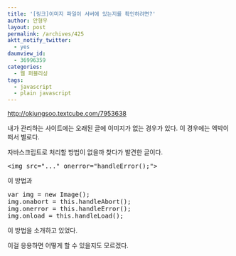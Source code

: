 ```yaml
---
title: '[링크]이미지 파일이 서버에 있는지를 확인하려면?'
author: 안형우
layout: post
permalink: /archives/425
aktt_notify_twitter:
  - yes
daumview_id:
  - 36996359
categories:
  - 웹 퍼블리싱
tags:
  - javascript
  - plain javascript
---
```

<http://okjungsoo.textcube.com/7953638>

내가 관리하는 사이트에는 오래된 글에 이미지가 없는 경우가 있다. 이 경우에는 엑박이 떠서 별로다.

자바스크립트로 처리할 방법이 없을까 찾다가 발견한 글이다.

<pre class="brush:html">&lt;img src="..." onerror="handleError();"&gt;</pre>

이 방법과

<pre class="brush:js">var img = new Image();
img.onabort = this.handleAbort();
img.onerror = this.handleError();
img.onload = this.handleLoad();
</pre>

이 방법을 소개하고 있었다.

이걸 응용하면 어떻게 할 수 있을지도 모르겠다.